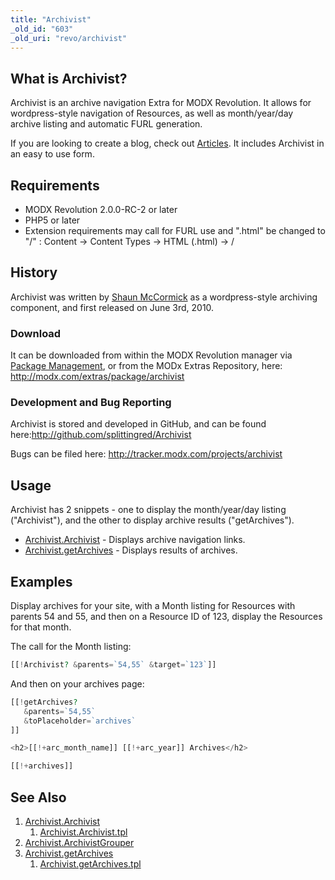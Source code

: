 ```yaml
---
title: "Archivist"
_old_id: "603"
_old_uri: "revo/archivist"
---
```


## What is Archivist?

Archivist is an archive navigation Extra for MODX Revolution. It allows for wordpress-style navigation of Resources, as well as month/year/day archive listing and automatic FURL generation.

If you are looking to create a blog, check out [Articles](extras/articles "Articles"). It includes Archivist in an easy to use form.

## Requirements

- MODX Revolution 2.0.0-RC-2 or later
- PHP5 or later
- Extension requirements may call for FURL use and ".html" be changed to "/" : Content -> Content Types -> HTML (.html) -> /

## History

Archivist was written by [Shaun McCormick](https://github.com/splittingred) as a wordpress-style archiving component, and first released on June 3rd, 2010.

### Download

It can be downloaded from within the MODX Revolution manager via [Package Management](developing-in-modx/advanced-development/package-management "Package Management"), or from the MODx Extras Repository, here: <http://modx.com/extras/package/archivist>

### Development and Bug Reporting

Archivist is stored and developed in GitHub, and can be found here:<http://github.com/splittingred/Archivist>

Bugs can be filed here: <http://tracker.modx.com/projects/archivist>

## Usage

Archivist has 2 snippets - one to display the month/year/day listing ("Archivist"), and the other to display archive results ("getArchives").

- [Archivist.Archivist](extras/archivist/archivist.archivist "Archivist.Archivist") - Displays archive navigation links.
- [Archivist.getArchives](extras/archivist/archivist.getarchives "Archivist.getArchives") - Displays results of archives.

## Examples

Display archives for your site, with a Month listing for Resources with parents 54 and 55, and then on a Resource ID of 123, display the Resources for that month.

The call for the Month listing:

``` php
[[!Archivist? &parents=`54,55` &target=`123`]]
```

And then on your archives page:

``` php
[[!getArchives?
   &parents=`54,55`
   &toPlaceholder=`archives`
]]

<h2>[[!+arc_month_name]] [[!+arc_year]] Archives</h2>

[[!+archives]]
```

## See Also

1. [Archivist.Archivist](extras/archivist/archivist.archivist)
    1. [Archivist.Archivist.tpl](extras/archivist/archivist.archivist/archivist.archivist.tpl)
2. [Archivist.ArchivistGrouper](extras/archivist/archivist.archivistgrouper)
3. [Archivist.getArchives](extras/archivist/archivist.getarchives)
    1. [Archivist.getArchives.tpl](extras/archivist/archivist.getarchives/archivist.getarchives.tpl)

